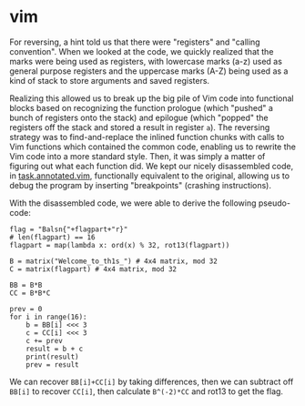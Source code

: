 # vim

For reversing, a hint told us that there were "registers" and "calling
convention". When we looked at the code, we quickly realized that the marks were
being used as registers, with lowercase marks (a-z) used as general purpose
registers and the uppercase marks (A-Z) being used as a kind of stack to store
arguments and saved registers.

Realizing this allowed us to break up the big pile of Vim code into functional
blocks based on recognizing the function prologue (which "pushed" a bunch of
registers onto the stack) and epilogue (which "popped" the registers off the
stack and stored a result in register `a`). The reversing strategy was to
find-and-replace the inlined function chunks with calls to Vim functions which
contained the common code, enabling us to rewrite the Vim code into a more
standard style. Then, it was simply a matter of figuring out what each function
did. We kept our nicely disassembled code, in
[task.annotated.vim](task.annotated.vim), functionally equivalent to the
original, allowing us to debug the program by inserting "breakpoints" (crashing
instructions).

With the disassembled code, we were able to derive the following pseudo-code:

```
flag = "Balsn{"+flagpart+"r}"
# len(flagpart) == 16
flagpart = map(lambda x: ord(x) % 32, rot13(flagpart))

B = matrix("Welcome_to_th1s_") # 4x4 matrix, mod 32
C = matrix(flagpart) # 4x4 matrix, mod 32

BB = B*B
CC = B*B*C
​
prev = 0
for i in range(16):
    b = BB[i] <<< 3
    c = CC[i] <<< 3
    c += prev
    result = b + c
    print(result)
    prev = result
```

We can recover `BB[i]+CC[i]` by taking differences, then we can subtract off
`BB[i]` to recover `CC[i]`, then calculate `B^(-2)*CC` and rot13 to get the flag.
